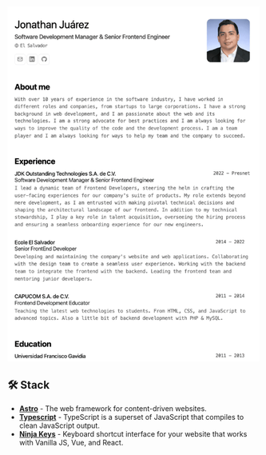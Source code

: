 <img src="screenshot.png"></img>

## 🛠️ Stack

- [**Astro**](https://astro.build/) - The web framework for content-driven websites.
- [**Typescript**](https://www.typescriptlang.org/) - TypeScript is a superset of JavaScript that compiles to clean JavaScript output.
- [**Ninja Keys**](https://github.com/ssleptsov/ninja-keys) - Keyboard shortcut interface for your website that works with Vanilla JS, Vue, and React.
